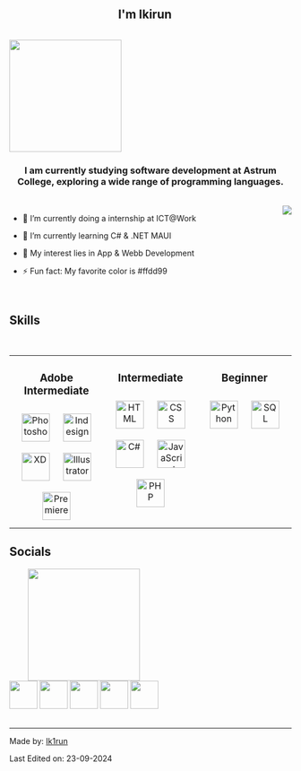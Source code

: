 ## <div align="center" style="line-height: 1;">I'm Ikirun <img src="https://cdn.pixabay.com/photo/2017/09/23/16/33/pixel-heart-2779422_1280.png" style="width:15px; position:relative; top:6px;"/></div>

<br>
<div style ="display:flex;" align="center">
  <img src="https://i.gifer.com/YAg6.gif" style="width:200px"/>
</div>

### <div align="center">I am currently studying software development at Astrum College, exploring a wide range of programming languages.</div>

<br/>

<img align="right" float="" src="https://media.tenor.com/Jsj-LPg73J0AAAAM/cute-animals.gif">

- 🔭 I’m currently doing a internship at ICT@Work


- 🌱 I’m currently learning C# & .NET MAUI


- 🤔 My interest lies in App & Webb Development


- ⚡ Fun fact: My favorite color is #ffdd99


<br/>  

## Skills

<br/>

<table align="center">
<tr><td align="top" width="33%">

<h3 align="center">Adobe Intermediate</h3>
<div align="center">  
<a href="https://en.wikipedia.org/wiki/Adobe_Photoshop" target="_blank"><img style="margin: 10px" src="https://cdn-icons-png.flaticon.com/128/5968/5968520.png" alt="Photoshop" height="50" /></a>  
<a href="https://en.wikipedia.org/wiki/Adobe_InDesign" target="_blank"><img style="margin: 10px" src="https://cdn-icons-png.flaticon.com/128/5968/5968482.png" alt="Indesign" height="50" /></a>  
<a href="https://en.wikipedia.org/wiki/Adobe_XD" target="_blank"><img style="margin: 10px" src="https://cdn-icons-png.flaticon.com/128/5968/5968559.png" alt="XD" height="50" /></a>  
<a href="https://en.wikipedia.org/wiki/Adobe_Illustrator" target="_blank"><img style="margin: 10px" src="https://cdn-icons-png.flaticon.com/128/5968/5968472.png" alt="Illustrator" height="50" /></a>  
<a href="https://en.wikipedia.org/wiki/Adobe_Premiere_Pro" target="_blank"><img style="margin: 10px" src="https://cdn-icons-png.flaticon.com/128/5968/5968525.png" alt="Premiere" height="50" /></a>  
</div>

</td><td valign="top" width="33%">



<h3 align="center">Intermediate</h3>
<div align="center">  
<a href="https://en.wikipedia.org/wiki/HTML" target="_blank"><img style="margin: 10px" src="https://cdn-icons-png.flaticon.com/128/1051/1051277.png" alt="HTML" height="50" /></a> 
<a href="https://en.wikipedia.org/wiki/CSS" target="_blank"><img style="margin: 10px" src="https://cdn-icons-png.flaticon.com/128/732/732190.png" alt="CSS" height="50" /></a> 
<a href="https://en.wikipedia.org/wiki/C_Sharp_(programming_language)" target="_blank"><img style="margin: 10px" src="https://cdn-icons-png.flaticon.com/128/6132/6132221.png" alt="C#" height="50" /></a>  
<a href="https://en.wikipedia.org/wiki/JavaScript" target="_blank"><img style="margin: 10px" src="https://cdn-icons-png.flaticon.com/128/5968/5968292.png" alt="JavaScript" height="50" /></a>  
<a href="https://en.wikipedia.org/wiki/PHP" target="_blank"><img style="margin: 10px" src="https://cdn-icons-png.flaticon.com/128/15474/15474204.png" alt="PHP" height="50" /></a>
</div>

</td><td valign="top" width="33%">



<h3 align="center">Beginner</h3>
<div align="center">  
<a href="https://en.wikipedia.org/wiki/Python_(programming_language)" target="_blank"><img style="margin: 10px" src="https://cdn-icons-png.flaticon.com/128/5968/5968350.png" alt="Python" height="50" /></a>
<a href="https://en.wikipedia.org/wiki/SQL" target="_blank"><img style="margin: 10px" src="https://cdn-icons-png.flaticon.com/128/2772/2772128.png" alt="SQL" height="50" /></a>
</div>

</td></tr></table>


## Socials

<div align="center" style="display:inline-block;flex-wrap:nowrap";>
<img src="https://i.pinimg.com/originals/b4/6e/53/b46e534af2aafe9c01e5ba6fa4558c30.gif" style="height:200px"/>

<div align="center">  
<a href="https://x.com/Ik1run" target="_blank"><img src="https://cdn-icons-png.flaticon.com/128/2504/2504947.png" height="50"/></a>
<a href="https://www.reddit.com/user/Ik1run/" target="_blank"><img src="https://cdn-icons-png.flaticon.com/128/2504/2504934.png" height="50"/></a>
<a href="https://stackoverflow.com/users/27420073/ik1run" target="_blank"><img src="https://cdn-icons-png.flaticon.com/128/2111/2111628.png" height="50"/></a> 
<a href="https://nl.pinterest.com/Ik1run/" target="_blank"><img src="https://cdn-icons-png.flaticon.com/128/2504/2504932.png" height="50" spacing="20"/></a> 
<a href="https://www.linkedin.com/in/davy-smit-a47b64207/" target="_blank"><img src="https://cdn-icons-png.flaticon.com/128/2504/2504923.png" height="50"/></a>
</div>
<br/>

</div>

----
Made by: [Ik1run](https://github.com/Ik1run)

Last Edited on: 23-09-2024
